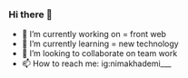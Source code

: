 ### Hi there 👋


- 🔭 I’m currently working on = front web
- 🌱 I’m currently learning = new technology
- 👯 I’m looking to collaborate on team work
- 📫 How to reach me: ig:nimakhademi___



